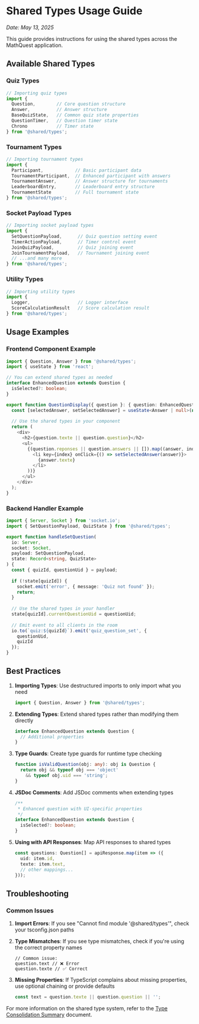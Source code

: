 # Shared Types Usage Guide

*Date: May 13, 2025*

This guide provides instructions for using the shared types across the MathQuest application.

## Available Shared Types

### Quiz Types

```typescript
// Importing quiz types
import { 
  Question,        // Core question structure
  Answer,          // Answer structure
  BaseQuizState,   // Common quiz state properties
  QuestionTimer,   // Question timer state
  Chrono           // Timer state
} from '@shared/types';
```

### Tournament Types

```typescript
// Importing tournament types
import { 
  Participant,            // Basic participant data
  TournamentParticipant,  // Enhanced participant with answers
  TournamentAnswer,       // Answer structure for tournaments
  LeaderboardEntry,       // Leaderboard entry structure
  TournamentState         // Full tournament state
} from '@shared/types';
```

### Socket Payload Types

```typescript
// Importing socket payload types
import {
  SetQuestionPayload,      // Quiz question setting event
  TimerActionPayload,      // Timer control event
  JoinQuizPayload,         // Quiz joining event
  JoinTournamentPayload,   // Tournament joining event
  // ...and many more
} from '@shared/types';
```

### Utility Types

```typescript
// Importing utility types
import { 
  Logger,                  // Logger interface
  ScoreCalculationResult   // Score calculation result
} from '@shared/types';
```

## Usage Examples

### Frontend Component Example

```typescript
import { Question, Answer } from '@shared/types';
import { useState } from 'react';

// You can extend shared types as needed
interface EnhancedQuestion extends Question {
  isSelected?: boolean;
}

export function QuestionDisplay({ question }: { question: EnhancedQuestion }) {
  const [selectedAnswer, setSelectedAnswer] = useState<Answer | null>(null);
  
  // Use the shared types in your component
  return (
    <div>
      <h2>{question.texte || question.question}</h2>
      <ul>
        {(question.reponses || question.answers || []).map((answer, index) => (
          <li key={index} onClick={() => setSelectedAnswer(answer)}>
            {answer.texte}
          </li>
        ))}
      </ul>
    </div>
  );
}
```

### Backend Handler Example

```typescript
import { Server, Socket } from 'socket.io';
import { SetQuestionPayload, QuizState } from '@shared/types';

export function handleSetQuestion(
  io: Server,
  socket: Socket,
  payload: SetQuestionPayload,
  state: Record<string, QuizState>
) {
  const { quizId, questionUid } = payload;
  
  if (!state[quizId]) {
    socket.emit('error', { message: 'Quiz not found' });
    return;
  }
  
  // Use the shared types in your handler
  state[quizId].currentQuestionUid = questionUid;
  
  // Emit event to all clients in the room
  io.to(`quiz:${quizId}`).emit('quiz_question_set', {
    questionUid,
    quizId
  });
}
```

## Best Practices

1. **Importing Types**: Use destructured imports to only import what you need
   ```typescript
   import { Question, Answer } from '@shared/types';
   ```

2. **Extending Types**: Extend shared types rather than modifying them directly
   ```typescript
   interface EnhancedQuestion extends Question {
     // Additional properties
   }
   ```

3. **Type Guards**: Create type guards for runtime type checking
   ```typescript
   function isValidQuestion(obj: any): obj is Question {
     return obj && typeof obj === 'object' 
       && typeof obj.uid === 'string';
   }
   ```

4. **JSDoc Comments**: Add JSDoc comments when extending types
   ```typescript
   /**
    * Enhanced question with UI-specific properties
    */
   interface EnhancedQuestion extends Question {
     isSelected?: boolean;
   }
   ```

5. **Using with API Responses**: Map API responses to shared types
   ```typescript
   const questions: Question[] = apiResponse.map(item => ({
     uid: item.id,
     texte: item.text,
     // other mappings...
   }));
   ```

## Troubleshooting

### Common Issues

1. **Import Errors**: If you see "Cannot find module '@shared/types'", check your tsconfig.json paths

2. **Type Mismatches**: If you see type mismatches, check if you're using the correct property names
   ```
   // Common issue:
   question.text // ❌ Error
   question.texte // ✅ Correct
   ```

3. **Missing Properties**: If TypeScript complains about missing properties, use optional chaining or provide defaults
   ```typescript
   const text = question.texte || question.question || '';
   ```

For more information on the shared type system, refer to the [Type Consolidation Summary](./type-consolidation-summary.md) document.

